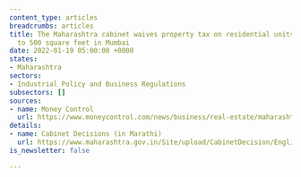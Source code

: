 ```yaml
---
content_type: articles
breadcrumbs: articles
title: The Maharashtra cabinet waives property tax on residential units of area up
  to 500 square feet in Mumbai
date: 2022-01-19 05:00:00 +0000
states:
- Maharashtra
sectors:
- Industrial Policy and Business Regulations
subsectors: []
sources:
- name: Money Control
  url: https://www.moneycontrol.com/news/business/real-estate/maharashtra-cabinet-approves-property-tax-waiver-for-homes-upto-500-sq-ft-in-mumbai-7929791.html
details:
- name: Cabinet Decisions (in Marathi)
  url: https://www.maharashtra.gov.in/Site/upload/CabinetDecision/English/12-01-2022%20Cabinet%20Decision%20(Meeting%20No.96).pdf
is_newsletter: false

---
```

